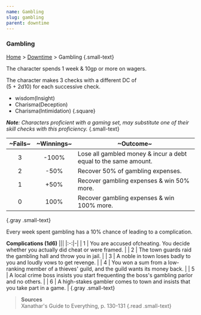 ```yaml
---
name: Gambling
slug: gambling
parent: downtime
---
```

### Gambling
[Home](dm-operations-center) > [Downtime](downtime) > Gambling {.small-text}

The character spends 1 week & 10gp or more on wagers.

The character makes 3 checks with a different DC of <br/>
(5 + 2d10) for each successive check.

- wisdom(Insight)
- Charisma(Deception)
- Charisma(Intimidation)
{.square}

***Note**: Characters proficient with a gaming set, may substitute one of their skill checks with this proficiency.* {.small-text}

| ~Fails~ | ~Winnings~ | ~Outcome~ |
|:--:|:----:|-|
| 3 | -100% | Lose all gambled money & incur a debt equal to the same amount.
| 2 | -50%  | Recover 50% of gambling expenses. |
| 1 | +50%  | Recover gambling expenses & win 50% more. |
| 0 | 100%  | Recover gambling expenses & win 100% more. |
{.gray .small-text}

Every week spent gambling has a 10% chance of leading to a complication.

**Complications (1d6)**
|||
|:-:|-|
| 1 | You are accused ofcheating. You decide whether you actually did cheat or were framed. |
| 2 | The town guards raid the gambling hall and throw you in jail. |
| 3 | A noble in town loses badly to you and loudly vows to get revenge. |
| 4 | You won a sum from a low-ranking member of a thieves' guild, and the guild wants its money back. |
| 5 | A local crime boss insists you start frequenting the boss's gambling parlor and no others. |
| 6 | A high-stakes gambler comes to town and insists that you take part in a game. |
{.gray .small-text}

> **Sources** <br/>
> Xanathar's Guide to Everything, p. 130-131
{.read .small-text}